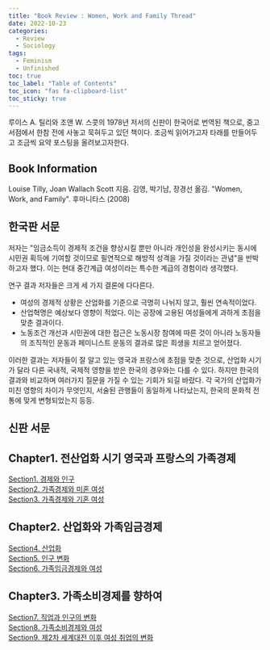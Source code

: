 ```yaml
---
title: "Book Review : Women, Work and Family Thread"
date: 2022-10-23
categories:
  - Review
  - Sociology
tags:
  - Feminism
  - Unfinished
toc: true
toc_label: "Table of Contents"
toc_icon: "fas fa-clipboard-list"
toc_sticky: true
---
```


루이스 A. 틸리와 조앤 W. 스콧의 1978년 저서의 신판이 한국어로 번역된 책으로, 중고 서점에서 한참 전에 사놓고 묵혀두고 있던 책이다. 
조금씩 읽어가고자 타래를 만들어두고 조금씩 요약 포스팅을 올려보고자한다. 

## Book Information
Louise Tilly, Joan Wallach Scott 지음. 김영, 박기남, 장경선 옮김. "Women, Work, and Family". 후마니타스 (2008)

## 한국판 서문
저자는 "임금소득이 경제적 조건을 향상시킬 뿐만 아니라 개인성을 완성시키는 동시에 시민권 획득에 기여할 것이므로 필연적으로 해방적 성격을 가질 것이라는 관념"을 반박하고자 했다. 이는 현대 중간계급 여성이라는 특수한 계급의 경험이라 생각했다.

연구 결과 저자들은 크게 세 가지 결론에 다다른다. 
- 여성의 경제적 상황은 산업화를 기준으로 극명히 나뉘지 않고, 훨씬 연속적이었다. 
- 산업혁명은 예상보다 영향이 적었다. 이는 공장에 고용된 여성들에게 과하게 초점을 맞춘 결과이다.
- 노동조건 개선과 시민권에 대한 접근은 노동시장 참여에 따른 것이 아니라 노동자들의 조직적인 운동과 페미니스트 운동의 결과로 많은 희생을 치르고 얻어졌다. 

이러한 결과는 저자들이 잘 알고 있는 영국과 프랑스에 초점을 맞춘 것으로, 산업화 시기가 달라 다른 국내적, 국제적 영향을 받은 한국의 경우와는 다를 수 있다. 
하지만 한국의 결과와 비교하며 여러가지 질문을 가질 수 있는 기회가 되길 바랐다. 
각 국가의 산업화가 미친 영향의 차이가 무엇인지, 서술된 관행들이 동일하게 나타났는지, 한국의 문화적 전통에 맞게 변형되었는지 등등. 

## 신판 서문



## Chapter1. 전산업화 시기 영국과 프랑스의 가족경제
[Section1. 경제와 인구]("")  
[Section2. 가족경제와 미혼 여성]("")  
[Section3. 가족경제와 기혼 여성]("")  

## Chapter2. 산업화와 가족임금경제
[Section4. 산업화]("")  
[Section5. 인구 변화]("")  
[Section6. 가족임금경제와 여성]("")  

## Chapter3. 가족소비경제를 향하여
[Section7. 직업과 인구의 변화]("")  
[Section8. 가족소비경제와 여성]("")  
[Section9. 제2차 세계대전 이후 여성 취업의 변화]("")  